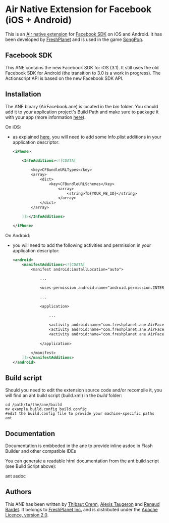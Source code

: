 Air Native Extension for Facebook (iOS + Android)
======================================

This is an [Air native extension](http://www.adobe.com/devnet/air/native-extensions-for-air.html) for [Facebook SDK](http://developers.facebook.com/docs/guides/mobile/) on iOS and Android. It has been developed by [FreshPlanet](http://freshplanet.com) and is used in the game [SongPop](http://songpop.fm).


Facebook SDK
---------

This ANE contains the new Facebook SDK for iOS (3.1). It still uses the old Facebook SDK for Android (the transition to 3.0 is a work in progress). The Actionscript API is based on the new Facebook SDK API.


Installation
---------

The ANE binary (AirFacebook.ane) is located in the *bin* folder. You should add it to your application project's Build Path and make sure to package it with your app (more information [here](http://help.adobe.com/en_US/air/build/WS597e5dadb9cc1e0253f7d2fc1311b491071-8000.html)).

On iOS:

* as explained [here](http://developers.facebook.com/docs/mobile/ios/build/), you will need to add some Info.plist additions in your application descriptor:
    
    ```xml
    <iPhone>
        
        <InfoAdditions><![CDATA[

            <key>CFBundleURLTypes</key>
            <array>
                <dict>
                    <key>CFBundleURLSchemes</key>
                        <array>
                            <string>fb{YOUR_FB_ID}</string>
                        </array>
                </dict>
            </array>

        ]]></InfoAdditions>

    </iPhone>
    ```

On Android:

* you will need to add the following activities and permission in your application descriptor:

    ```xml
    <android>
        <manifestAdditions><![CDATA[
            <manifest android:installLocation="auto">
                
                ...

                <uses-permission android:name="android.permission.INTERNET"/>
                
                ...

                <application>

                    ...
                    
                    <activity android:name="com.freshplanet.ane.AirFacebook.LoginActivity" android:theme="@android:style/Theme.Translucent.NoTitleBar.Fullscreen"></activity>
                    <activity android:name="com.freshplanet.ane.AirFacebook.DialogActivity" android:theme="@android:style/Theme.Translucent.NoTitleBar.Fullscreen"></activity>
                    <activity android:name="com.freshplanet.ane.AirFacebook.ExtendAccessTokenActivity"></activity>
                    
                </application>

            </manifest>
        ]]></manifestAdditions>
    </android>
    ```


Build script
---------

Should you need to edit the extension source code and/or recompile it, you will find an ant build script (build.xml) in the *build* folder:

    cd /path/to/the/ane/build
    mv example.build.config build.config
    #edit the build.config file to provide your machine-specific paths
    ant


Documentation
--------
Documentation is embbeded in the ane to provide inline asdoc in Flash Builder and other compatible IDEs

You can generate a readable html documentation from the ant build script (see Build Script above):

   ant asdoc


Authors
------

This ANE has been written by [Thibaut Crenn](https://github.com/titi-us), [Alexis Taugeron](http://alexistaugeron.com) and [Renaud Bardet](http://github.com/renaudbardet). It belongs to [FreshPlanet Inc.](http://freshplanet.com) and is distributed under the [Apache Licence, version 2.0](http://www.apache.org/licenses/LICENSE-2.0).
